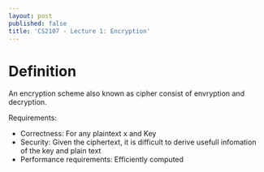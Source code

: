 ```yaml
---
layout: post
published: false
title: 'CS2107 - Lecture 1: Encryption'
---
```


# Definition
An encryption scheme also known as cipher consist of envryption and decryption.

Requirements:
- Correctness: For any plaintext x and Key
- Security: Given the ciphertext, it is difficult to derive usefull infomation of the key and plain text
- Performance requirements: Efficiently computed